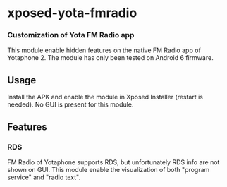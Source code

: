 # xposed-yota-fmradio
### Customization of Yota FM Radio app

This module enable hidden features on the native FM Radio app of Yotaphone 2.
The module has only been tested on Android 6 firmware.

## Usage
Install the APK and enable the module in Xposed Installer (restart is needed).
No GUI is present for this module.

## Features
### RDS
FM Radio of Yotaphone supports RDS, but unfortunately RDS info are not shown on GUI. This module enable the visualization of both "program service" and "radio text".
